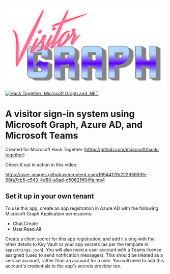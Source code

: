 ![A synthwave styled logo for VisitorGraph](https://raw.githubusercontent.com/matt-goldman/VisitorGraph/main/assets/synth_logo.png)

[![Hack Together: Microsoft Graph and .NET](https://img.shields.io/badge/Microsoft%20-Hack--Together-orange?style=for-the-badge&logo=microsoft)](https://github.com/microsoft/hack-together)

# A visitor sign-in system using Microsoft Graph, Azure AD, and Microsoft Teams

Created for Microsoft Hack Together (https://github.com/microsoft/hack-together)

Check it out in action in this video:

https://user-images.githubusercontent.com/19944129/222936935-98fa7cb5-c543-4d80-a9ad-d50621ff04fa.mp4

## Set it up in your own tenant

To use this app, create an app registration in Azure AD with the following Microsoft Graph Application permissions:
* Chat.Create
* User.Read.All

Create a client secret for this app registration, and add it along with the other details to Key Vault or your app secrets (as per the template in `appsettings.json`). You will also need a user account with a Teams license assigned (used to send notification messages). This should be treated as a service account, rather than an account for a user. You will need to add this account's credentials to the app's secrets provider too.
